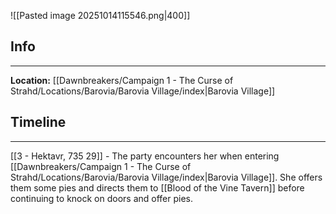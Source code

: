 ![[Pasted image 20251014115546.png|400]]

## Info
---
**Location:** [[Dawnbreakers/Campaign 1 - The Curse of Strahd/Locations/Barovia/Barovia Village/index|Barovia Village]]
## Timeline
---
[[3 - Hektavr, 735 29]] - The party encounters her when entering [[Dawnbreakers/Campaign 1 - The Curse of Strahd/Locations/Barovia/Barovia Village/index|Barovia Village]]. She offers them some pies and directs them to [[Blood of the Vine Tavern]] before continuing to knock on doors and offer pies.